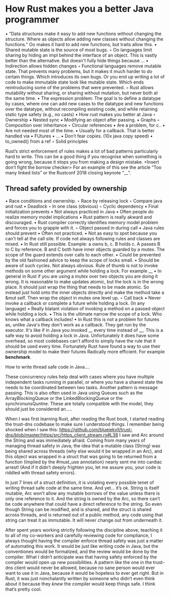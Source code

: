 # How Rust makes you a better Java programmer

  • “Data structures make it easy to add new functions without changing the structure. Where as objects allow adding new classes without changing the functions.” Oo makes it hard to add new functions, but traits allow this.
  • Shared mutable state is the source of most bugs.
    ◦ Oo languages limit sharing by hiding an impl behind the interface of an object. This is vastly better than the alternative. But doesn't fully hide things because … 
      ▪ Indirection allows hidden changes
    ◦ Functional languages remove mutable state. That prevents many problems, but it makes it much harder to do certain things. Which introduces its own bugs. Or you end up writing a lot of code to make immutable state look like mutable state. Which ends reintroducing some of the problems that were prevented.
    ◦ Rust allows mutability without sharing, or sharing without mutation, but never both at the same time.
  • The expression problem: The goal is to define a datatype by cases, where one can add new cases to the datatype and new functions over the datatype, without recompiling existing code, and while retaining static type safety (e.g., no casts)
  • How rust makes you better at Java
    ◦ Ownership
      ▪ Nested sync
      ▪ Modifying an object after passing.
      ▪ Graphs
    ◦ Composition over inheritance
    ◦ Circular references
      ▪ Are a problem, for c..
      ▪ Are not needed most of the time. 
      ▪ Usually for a callback. That is better handled via 
        • FUtures 
        • …
      ▪ Don’t fear copies. (10x java copy speed)
        • to_owned() from a ref 
    ◦ Solid principles

Rust’s strict enforcement of rules makes a lot of bad patterns particularly hard to write. This can be a good thing if you recognise when something is going wrong, because it stops you from making a design mistake. <Insert don’t fight the borrow checker>
For an example of this see the article “Too many linked lists” or the Rustconf 2018 closing keynote “__”.

## Thread safety provided by ownership
  • Race conditions and ownership.
    ◦ Race by releasing lock
    ◦ Compare java and rust
  • Deadlock
    ◦ In one class (obvious)
    ◦ Cyclic dependency
      ▪ Final initialization prevents
        • Not always practiced in Java
        • Often people do realize memory model implications
        • Rust pattern is really akward and discouraged.
        • Rust compiler correctly identifies memory model problem and forces you to grapple with it.
    ◦ Object passed in during call
      ▪ Java rules should prevent
        • Often not practiced.
        • Not as easy to spot because you can't tell at the call site. If code not always following rules and classes are mixed.
      ▪ In Rust still possible. Example: a owns b, c. B holds c. A passes B to C by reference. B and C both have inner objects guarded by a mutex. The scope of the guard extends over calls to each other.
        • Could be prevented by the old fashioned advice to keep the scope of locks small.
        • Should be aware of such cycles. Not always obvious. Rule of thumb is not to invoke methods on some other argument while holding a lock. For example __
        • In general in Rust if you are using a mutex over two objects you are doing it wrong. It is reasonable to make updates atomic, but the lock is in the wrong place. It should just wrap the thing that needs to be made atomic. So instead just hold onto the inner objects directly and make the method take a &mut self. Then wrap the object in mutex one level up.
    ◦ Call back
      ▪ Never invoke a callback or complete a future while holding a lock. (In any language)
        • Really blatant violation of invoking a method on a passed object while holding a lock.
      ▪ This is the ultimate narrow the scope of a lock. Who knows what a callback includes!
      ▪ In Rust this is not a problem for futures as, unlike Java's they don't work as a callback. They get run by the executor. It's like if in Java you invoked __ every time instead of __. This is a safe way to avoid holding a lock in Java. Unfortunately it does have some overhead, so most codebases can't afford to simply have the rule that it should be used every time. Fortunately Rust have found a way to use their ownership model to make their futures Radically more efficient. For example __benchmark__.


How to write thread safe code in Java….

These concurrency rules help deal with cases where you have multiple independent tasks running in parallel, or where you have a shared state the needs to be coordinated between two tasks. 
Another pattern is message passing. This is also often used in Java using Queues such as the ArrayBlockingQueue or the LinkedBlockingQueue or the synchronunsQuntne. These are totally compatible with the model, they should just be considered an…..


When I was first learning Rust, after reading the Rust book, I started reading the trust-dns codebase to make sure I understood things. I remember being shocked when I saw this: https://github.com/bluejekyll/trust-dns/blob/master/https/src/https_client_stream.rs#L38 I saw and Arc around the String and was immediately afraid. Coming from many years of managing thread safety in Java, the idea that a mutable class (String) was being shared across threads (why else would it be wrapped in an Arc), and this object was wrapped in a struct that was going to be returned from a function (Implied by the #must_use annotation) nearly sent me into cardiac arrest! (And if it didn’t deeply frighten you, let me assure you, your code is riddled with thread safety errors).

In just 7 lines of a struct definition, it is violating every possible tenet of writing thread safe code at the same time. And yet… it’s ok. String is itself mutable, Arc won’t allow any mutable borrows of the value unless there is only one reference to it. And the string is owned by the Arc, so there can’t be code anywhere that could have a direct reference to the string. So even though String can be modified, and is shared, and the struct is shared across threads, and is returned out of a public method, any code using that string can treat it as immutable. It will never change out from underneath it.

After spent years working strictly following the discipline above, teaching it to all of my co-workers and carefully reviewing code for compliance, I always thought having the compiler enforce thread safety was just a matter of automating this work. It would be just like writing code in Java, but the conventiones would be formalized, and the review would be done by the compiler. What I didn’t anticipate was that having safety enforced by the compiler would open up new possibilities. A pattern like the one in the trust-dns client would never be allowed, because no sane person would ever want to use it in Java, because it would be hopeless to ever get right. But in Rust, it was just nonchalantly written by someone who didn’t even think about it because they *knew* the compiler would keep things safe. I think that’s pretty cool.
